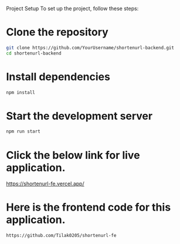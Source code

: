 Project Setup
To set up the project, follow these steps:

# Clone the repository
```bash
git clone https://github.com/YourUsername/shortenurl-backend.git
cd shortenurl-backend
```

# Install dependencies
```bash
npm install
```

# Start the development server
```bash
npm run start
```

# Click the below link for live application.
https://shortenurl-fe.vercel.app/

# Here is the frontend code for this application.
```bash
https://github.com/Tilak0205/shortenurl-fe
```
